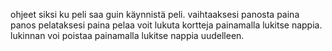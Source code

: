 ohjeet siksi ku peli saa guin
käynnistä peli.
vaihtaaksesi panosta paina panos
pelataksesi paina pelaa
voit lukuta kortteja painamalla lukitse nappia. lukinnan voi poistaa painamalla lukitse nappia uudelleen.

